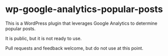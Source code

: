 wp-google-analytics-popular-posts
=================================

This is a WordPress plugin that leverages Google Analytics to determine popular posts.

It is public, but it is not ready to use.

Pull requests and feedback welcome, but do not use at this point.